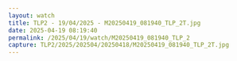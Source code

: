 ```yaml
---
layout: watch
title: TLP2 - 19/04/2025 - M20250419_081940_TLP_2T.jpg
date: 2025-04-19 08:19:40
permalink: /2025/04/19/watch/M20250419_081940_TLP_2
capture: TLP2/2025/202504/20250418/M20250419_081940_TLP_2T.jpg
---
```

